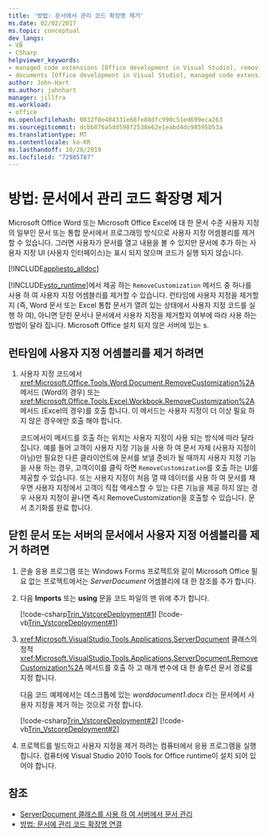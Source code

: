 ```yaml
---
title: '방법: 문서에서 관리 코드 확장명 제거'
ms.date: 02/02/2017
ms.topic: conceptual
dev_langs:
- VB
- CSharp
helpviewer_keywords:
- managed code extensions [Office development in Visual Studio], removing
- documents [Office development in Visual Studio], managed code extensions
author: John-Hart
ms.author: johnhart
manager: jillfra
ms.workload:
- office
ms.openlocfilehash: 0832f0e404331e68fe88dfc990c51ed699eca263
ms.sourcegitcommit: dcbb876a5dd598f2538e62e1eabd4dc98595b53a
ms.translationtype: MT
ms.contentlocale: ko-KR
ms.lasthandoff: 10/28/2019
ms.locfileid: "72985787"
---
```

# <a name="how-to-remove-managed-code-extensions-from-documents"></a>방법: 문서에서 관리 코드 확장명 제거
  Microsoft Office Word 또는 Microsoft Office Excel에 대 한 문서 수준 사용자 지정의 일부인 문서 또는 통합 문서에서 프로그래밍 방식으로 사용자 지정 어셈블리를 제거할 수 있습니다. 그러면 사용자가 문서를 열고 내용을 볼 수 있지만 문서에 추가 하는 사용자 지정 UI (사용자 인터페이스)는 표시 되지 않으며 코드가 실행 되지 않습니다.

 [!INCLUDE[appliesto_alldoc](../vsto/includes/appliesto-alldoc-md.md)]

 [!INCLUDE[vsto_runtime](../vsto/includes/vsto-runtime-md.md)]에서 제공 하는 `RemoveCustomization` 메서드 중 하나를 사용 하 여 사용자 지정 어셈블리를 제거할 수 있습니다. 런타임에 사용자 지정을 제거할지 (즉, Word 문서 또는 Excel 통합 문서가 열려 있는 상태에서 사용자 지정 코드를 실행 하 여), 아니면 닫힌 문서나 문서에서 사용자 지정을 제거할지 여부에 따라 사용 하는 방법이 달라 집니다. Microsoft Office 설치 되지 않은 서버에 있는 s.

## <a name="to-remove-the-customization-assembly-at-run-time"></a>런타임에 사용자 지정 어셈블리를 제거 하려면

1. 사용자 지정 코드에서 <xref:Microsoft.Office.Tools.Word.Document.RemoveCustomization%2A> 메서드 (Word의 경우) 또는 <xref:Microsoft.Office.Tools.Excel.Workbook.RemoveCustomization%2A> 메서드 (Excel의 경우)를 호출 합니다. 이 메서드는 사용자 지정이 더 이상 필요 하지 않은 경우에만 호출 해야 합니다.

     코드에서이 메서드를 호출 하는 위치는 사용자 지정이 사용 되는 방식에 따라 달라 집니다. 예를 들어 고객이 사용자 지정 기능을 사용 하 여 문서 자체 (사용자 지정이 아님)만 필요한 다른 클라이언트에 문서를 보낼 준비가 될 때까지 사용자 지정 기능을 사용 하는 경우, 고객이이를 클릭 하면 `RemoveCustomization`를 호출 하는 UI를 제공할 수 있습니다. 또는 사용자 지정이 처음 열 때 데이터를 사용 하 여 문서를 채우면 사용자 지정에서 고객이 직접 액세스할 수 있는 다른 기능을 제공 하지 않는 경우 사용자 지정이 끝나면 즉시 RemoveCustomization을 호출할 수 있습니다. 문서 초기화를 완료 합니다.

## <a name="to-remove-the-customization-assembly-from-a-closed-document-or-a-document-on-a-server"></a>닫힌 문서 또는 서버의 문서에서 사용자 지정 어셈블리를 제거 하려면

1. 콘솔 응용 프로그램 또는 Windows Forms 프로젝트와 같이 Microsoft Office 필요 없는 프로젝트에서는 *ServerDocument* 어셈블리에 대 한 참조를 추가 합니다.

2. 다음 **Imports** 또는 **using** 문을 코드 파일의 맨 위에 추가 합니다.

     [!code-csharp[Trin_VstcoreDeployment#1](../vsto/codesnippet/CSharp/Trin_VstcoreDeploymentCS/Program.cs#1)]
     [!code-vb[Trin_VstcoreDeployment#1](../vsto/codesnippet/VisualBasic/Trin_VstcoreDeploymentVB/Program.vb#1)]

3. <xref:Microsoft.VisualStudio.Tools.Applications.ServerDocument> 클래스의 정적 <xref:Microsoft.VisualStudio.Tools.Applications.ServerDocument.RemoveCustomization%2A> 메서드를 호출 하 고 매개 변수에 대 한 솔루션 문서 경로를 지정 합니다.

     다음 코드 예제에서는 데스크톱에 있는 *worddocument1.docx* 라는 문서에서 사용자 지정을 제거 하는 것으로 가정 합니다.

     [!code-csharp[Trin_VstcoreDeployment#2](../vsto/codesnippet/CSharp/Trin_VstcoreDeploymentCS/Program.cs#2)]
     [!code-vb[Trin_VstcoreDeployment#2](../vsto/codesnippet/VisualBasic/Trin_VstcoreDeploymentVB/Program.vb#2)]

4. 프로젝트를 빌드하고 사용자 지정을 제거 하려는 컴퓨터에서 응용 프로그램을 실행 합니다. 컴퓨터에 Visual Studio 2010 Tools for Office runtime이 설치 되어 있어야 합니다.

## <a name="see-also"></a>참조
- [ServerDocument 클래스를 사용 하 여 서버에서 문서 관리](../vsto/managing-documents-on-a-server-by-using-the-serverdocument-class.md)
- [방법: 문서에 관리 코드 확장명 연결](../vsto/how-to-attach-managed-code-extensions-to-documents.md)
